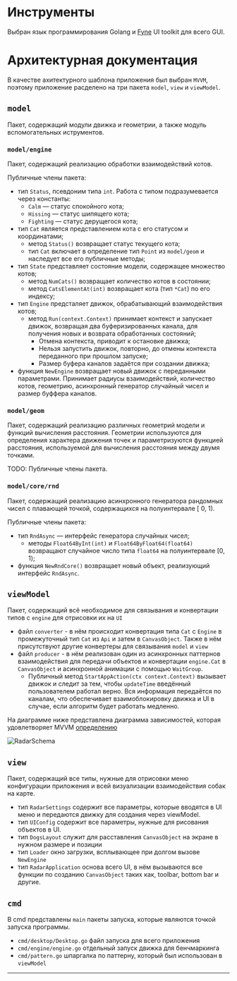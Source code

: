 # Инструменты

Выбран язык программирования Golang и [Fyne](https://github.com/fyne-io/fyne) UI toolkit для всего GUI.

# Архитектурная документация

В качестве ахитектурного шаблона приложения был выбран `MVVM`, поэтому приложение расделено на три
пакета `model`, `view` и `viewModel`.

## `model`

Пакет, содержащий модули движка и геометрии, а также модуль вспомогательных иструментов.

### `model/engine`

Пакет, содержащий реализацию обработки взаимодействий котов.

Публичные члены пакета:

- тип `Status`, псевдоним типа `int`. Работа с типом подразумевается через константы:
    - `Calm` — статус спокойного кота;
    - `Hissing` — статус шипящего кота;
    - `Fighting` — статус дерущегося кота;
- тип `Cat` является представлением кота с его статусом и координатами;
    - метод `Status()` возвращает статус текущего кота;
    - тип `Cat` включает в определение тип `Point` из `model/geom` и наследует все его публичные методы;
- тип `State` представляет состояние модели, содержащее множество котов;
    - метод `NumCats()` возвращает количество котов в состоянии;
    - метод `CatsElementAt(int)` возвращает кота (тип `*Cat`) по его индексу;
- тип `Engine` предсталяет движок, обрабатывающий взаимодействия котов;
    - метод `Run(context.Context)` принимает контекст и запускает движок, возвращая два буферизированных канала, для
      получения новых и возврата обработанных состояний;
        - Отмена контекста, приводит к остановке движка;
        - Нельзя запустить движок, повторно, до отмены контекста переданного при прошлом запуске;
        - Размер буфера каналов задаётся при создании движка;
- функция `NewEngine` возвращает новый движок с переданными параметрами. Принимает радиусы взаимодействий, количество
  котов, геометрию, асинхронный генератор случайный чисел и размер буффера каналов.

### `model/geom`

Пакет, содержащий реализацию различных геометрий модели и функций вычисления расстояния. Геометрии используются для
определения характера движения точек и параметризуются функцией расстояния, используемой для вычисления расстояния между
двумя точками.

TODO: Публичные члены пакета.

### `model/core/rnd`

Пакет, содержащий реализацию асинхронного генератора рандомных чисел с плавающей точкой, содержащихся на полуинтервале [
0, 1).

Публичные члены пакета:

- тип `RndAsync` — интерфейс генератора случайных чисел;
    - методы `Float64ByInt(int)` и `Float64ByFloat64(float64)` возвращают случайное число типа `float64` на
      полуинтервале [0, 1);
- функция `NewRndCore()` возвращает новый объект, реализующий интерфейс `RndAsync`.

## `viewModel`

Пакет, содержащий всё необходимое для связывания и конвертации типов с `engine` для отрисовки их на `UI`

- файл `converter` - в нём происходит конвертация типа `Cat` с `Engine` в промежуточный тип `Cat` из `Api` и затем
  в `CanvasObject`. Также в нём присутствуют другие конвертеры для связывания `model` и `view`
- файл `producer` - в нём реализован один из асинхронных паттернов взаимодействия для передачи объектов и
  конвертации `engine.Cat` в `CanvasObject` и асинхронной анимации с помощью `WaitGroup`.
    - Публичный метод `StartAppAction(ctx context.Context)` вызывает движок и следит за тем, чтобы `updateTime`
      введённый пользователем работал верно. Вся информация передаётся по каналам, что обеспечивает взаимоблокировку
      движка и UI в случае, если алгоритм будет работать медленно.

На диаграмме ниже представлена диаграмма зависимостей, которая удовлетворяет MVVM [определению](https://ru.wikipedia.org/wiki/Model-View-ViewModel)

![RadarSchema](https://github.com/user-attachments/assets/88fa4112-f0ae-4c59-95f9-e37ab233a977)

## `view`

Пакет, содержащий все типы, нужные для отрисовки меню конфигурации приложения и всей визуализации взаимодействия собак
на карте.

- тип `RadarSettings` содержит все параметры, которые вводятся в UI меню и передаются движку для создания через
  viewModel.
- тип `UIConfig` содержит все параметры, нужные для рисования объектов в UI.
- тип `DogsLayout` служит для расставления `CanvasObject` на экране в нужном размере и позиции
- тип `Loader` окно загрузки, всплывающее при долгом вызове `NewEngine`
- тип `RadarApplication` основа всего UI, в нём вызываются все функции по созданию `CanvasObject` таких как, toolbar,
  bottom bar и другие.

## `cmd`

В cmd представлены `main` пакеты запуска, которые являются точкой запуска программы. 
- `cmd/desktop/Desktop.go` файл запуска для всего приложения
- `cmd/engine/engine.go` отдельный запуск движка для бенчмаркинга
- `cmd/pattern.go` шпаргалка по паттерну, который был использован в `viewModel`

---
